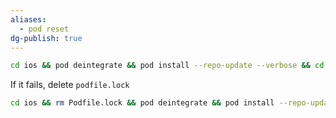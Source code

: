 ```yaml
---
aliases:
  - pod reset
dg-publish: true
---
```



```bash
cd ios && pod deintegrate && pod install --repo-update --verbose && cd ..
```

If it fails, delete `podfile.lock`


```bash
cd ios && rm Podfile.lock && pod deintegrate && pod install --repo-update --verbose && cd ..
```